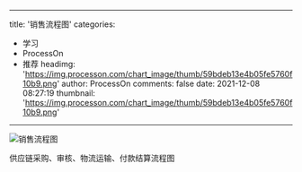 
---
title: '销售流程图'
categories: 
 - 学习
 - ProcessOn
 - 推荐
headimg: 'https://img.processon.com/chart_image/thumb/59bdeb13e4b05fe5760f10b9.png'
author: ProcessOn
comments: false
date: 2021-12-08 08:27:19
thumbnail: 'https://img.processon.com/chart_image/thumb/59bdeb13e4b05fe5760f10b9.png'
---

<div>   
<img class="thumb" alt="销售流程图" src="https://img.processon.com/chart_image/thumb/59bdeb13e4b05fe5760f10b9.png" referrerpolicy="no-referrer">
<p>供应链采购、审核、物流运输、付款结算流程图</p>  
</div>
            